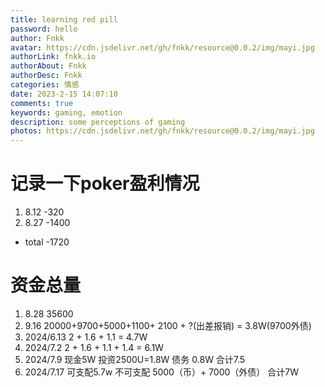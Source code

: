 ```yaml
---
title: learning red pill
password: hello
author: Fnkk
avatar: https://cdn.jsdelivr.net/gh/fnkk/resource@0.0.2/img/mayi.jpg
authorLink: fnkk.io
authorAbout: Fnkk
authorDesc: Fnkk
categories: 情感
date: 2023-2-15 14:07:10
comments: true
keywords: gaming, emotion
description: some perceptions of gaming
photos: https://cdn.jsdelivr.net/gh/fnkk/resource@0.0.2/img/mayi.jpg
---
```

# 记录一下poker盈利情况
1. 8.12 -320
2. 8.27 -1400

- total -1720


# 资金总量
1. 8.28 35600
2. 9.16 20000+9700+5000+1100+ 2100 + ?(出差报销) =  3.8W(9700外债)
3. 2024/6.13 2 + 1.6 + 1.1 = 4.7W
4. 2024/7.2 2 + 1.6 + 1.1 + 1.4 = 6.1W
5. 2024/7.9  现金5W 投资2500U=1.8W 债务 0.8W 合计7.5
6. 2024/7.17 可支配5.7w 不可支配 5000（币）+ 7000（外债） 合计7W